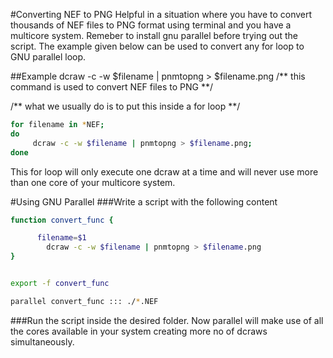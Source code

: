 #Converting NEF to PNG
Helpful in a situation where you have to convert thousands of NEF files to PNG format using terminal and you have a multicore system. Remeber to install gnu parallel before trying out the script. The example given below can be used to convert any for loop to GNU parallel loop.

##Example 
 dcraw -c -w $filename | pnmtopng > $filename.png   /** this command is used to convert NEF files to PNG **/
 
 /** what we usually do is to put this inside a for loop **/
 
 ```bash
 for filename in *NEF;
 do 
      dcraw -c -w $filename | pnmtopng > $filename.png;
 done
 ```

This for loop will only execute one dcraw at a time and will never use more than one core of your multicore system. 

#Using GNU Parallel 
###Write a script with the following content 

```bash
function convert_func {

      filename=$1
        dcraw -c -w $filename | pnmtopng > $filename.png
}


export -f convert_func

parallel convert_func ::: ./*.NEF
```

###Run the script inside the desired folder. Now parallel will make use of all the cores available in your system creating more no of dcraws simultaneously.

